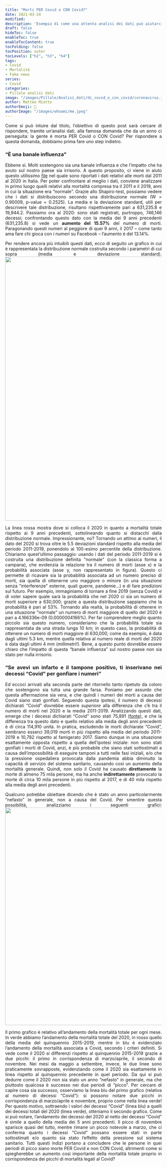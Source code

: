 ```yaml
---
title: "Morti PER Covid o CON Covid?"
date: 2021-03-24
modified: 
description: 'Esempio di come una attenta analisi dei dati può aiutarci a comprendere meglio la questione "per Covid o con covid?'
draft: false
hideToc: false
enableToc: true
enableTocContent: true
tocFolding: false
tocPosition: outer
tocLevels: ["h2", "h3", "h4"]
tags:
- Covid
- Mortalità
- Fake news
series:
- Covid
categories:
- Pillole analisi dati
image: "/images/Pillole/Analisi_dati/di_covid_o_con_covid/coronavirus.jpg"
author: Matteo Miotto
authorEmoji: 🤖
authorImage: "/images/whoami/me.jpeg"
---
```

<div style="text-align: justify;">

Come si può intuire dal titolo, l’obiettivo di questo post sarà cercare di rispondere, tramite un’analisi dati, alla famosa domanda che da un anno ci perseguita: la gente è morta PER Covid o CON Covid? Per rispondere a questa domanda, dobbiamo prima fare uno step indietro.

### “È una banale influenza”
Ebbene sì. Molti sostengono sia una banale influenza e che l’impatto che ha avuto sul nostro paese sia irrisorio. A questo proposito, ci viene in aiuto questo utilissimo [file](https://www.istat.it/it/files//2020/03/Dataset-decessi-comunali-giornalieri-e-tracciato-record_5marzo.zip) nel quale sono riportati i dati relativi alle morti dal 2011 al 2020 in Italia.
Per poter confrontare al meglio i dati, conviene analizzare in primo luogo quelli relativi alla mortalità compresa tra il 2011 e il 2019, anni in cui la situazione era “normale”.
Grazie allo Shapiro-test, possiamo vedere che i dati si distribuiscono secondo una distribuzione normale (W = 0.90009, p-value = 0.2525). La media e la deviazione standard, utili per descrivere tale distribuzione, risultano rispettivamente pari a 631,235.8 e 19,944.2.
Passiamo ora al 2020: sono stati registrati, purtroppo, 746,146 decessi; confrontando questo dato con la media dei 9 anni precedenti (631,235.8) si vede un **aumento del 15.57%** del numero di morti. Paragonando questi numeri al peggiore di quei 9 anni, il 2017 – come tanto ama fare chi gioca con i numeri su Facebook – l’aumento è del 13.14%.

Per rendere ancora più intuibili questi dati, ecco di seguito un grafico in cui è rappresentata la distribuzione normale costruita secondo i parametri di cui sopra (media e deviazione standard).
<img src="/images/Pillole/Analisi_dati/di_covid_o_con_covid/normale_it.png" width="850"/>


La linea rossa mostra dove si colloca il 2020 in quanto a mortalità totale rispetto ai 9 anni precedenti, sottolineando quanto si distacchi dalla distribuzione normale.
Impressionante, no?
Tornando un attimo ai numeri, il dato del 2020 si trova oltre le 5.5 deviazioni standard rispetto alla media del periodo 2011-2019, ponendolo al 100-esimo percentile della distribuzione.
Chiariamo quest’ultimo passaggio: usando i dati del periodo 2011-2019 si è costruita una distribuzione definita "normale" (con la classica forma a campana),  che evidenzia la relazione tra il numero di morti (asse x) e la probabilità associata (asse y, non rappresentato in figura). Questo ci permette di ricavare sia la probabilità associata ad un numero preciso di morti, sia quella di ottenerne uno maggiore o minore (in una situazione senza "interferenze" esterne, quali guerre, pandemie…) e di fare predizioni sul futuro. Per esempio, immaginiamo di tornare a fine 2019 (senza Covid) e di voler sapere quale sarà la probabilità che nel 2020 ci sia un numero di morti superiore a 630,000; grazie a questa distribuzione sappiamo che la probabilità è pari al 53%.
Tornando alla realtà, la probabilità di ottenere in una situazione "normale" un numero di morti maggiore di quello del 2020 è pari a 4.166336e-09 (0.0000004166%).
Per far comprendere meglio quanto piccolo sia questo numero, consideriamo che la probabilità totale sia rappresentata da una strada lunga 10 km; in questo caso, la probabilità di ottenere un numero di morti maggiore di 630,000, come da esempio, è data dagli ultimi 5.3 km, mentre quella relativa al numero reale di morti del 2020 è data dagli ultimi 4 mm (millimetri!). 
Bene, a questo punto dovrebbe essere chiaro che l’impatto di questa “banale influenza” sul nostro paese non sia stato per nulla irrisorio.

### “Se avevi un infarto e il tampone positivo, ti inserivano nei decessi “Covid” per gonfiare i numeri”
Ed eccoci arrivati alla seconda parte del ritornello tanto ripetuto da coloro che sostengono sia tutta una grande farsa.
Poniamo per assurdo che questa affermazione sia vera, e che quindi i numeri dei morti a causa del Covid siano stati gonfiati. Seguendo questa ipotesi, il numero di decessi dichiarati “Covid” dovrebbe essere *superiore* alla differenza che c’è tra il numero di morti nel 2020 e la media 2011-2019. Analizzando questi dati, emerge che i decessi dichiarati “Covid” sono stati 75,891 ([fonte](https://www.istat.it/it/files//2020/03/tabella-decessi-provinciali_fonte_istat_decessi_provinciali_per_covid_fonte_ISS_5marzo.xlsx)), e che la differenza tra questo dato e quello relativo alla media degli anni precedenti è di circa 114,910 unità. In pratica, escludendo le morti dichiarate “Covid”, sembrano esserci 39,019 morti in più rispetto alla media del periodo 2011-2019 e 10,782 rispetto al famigerato 2017.
Siamo dunque in una situazione esattamente opposta rispetto a quella dell’ipotesi iniziale: non sono stati gonfiati i morti di Covid, anzi, è più probabile che siano stati sottostimati a causa dell’impossibilità di eseguire tamponi a tutti nelle fasi iniziali, e/o che la pressione ospedaliera provocata dalla pandemia abbia diminuito la capacità di servizio del sistema sanitario, causando così un aumento della mortalità generale.
Quindi, non solo il Covid ha causato **direttamente** la morte di almeno 75 mila persone, ma ha anche **indirettamente** provocato la morte di circa 10 mila persone in più rispetto al 2017, e di 40 mila rispetto alla media degli anni precedenti.

Qualcuno potrebbe obiettare dicendo che è stato un anno particolarmente “nefasto” in generale, non a causa del Covid.
Per smentire questa possibilità, analizziamo i seguenti grafici:
<img src="/images/Pillole/Analisi_dati/di_covid_o_con_covid/andamento_it.png" width="700"/> 

Il primo grafico è relativo all’andamento della mortalità totale per ogni mese. In verde abbiamo l’andamento della mortalità totale del 2020, in rosso quello della media del quinquennio 2015-2019, mentre in blu è evidenziato l’andamento della mortalità associata a Covid, secondo i criteri definiti.
Si vede come il 2020 si differenzi rispetto al quinquennio 2015-2019 grazie a due picchi: il primo in corrispondenza di marzo/aprile, il secondo di novembre. Nei mesi da maggio a settembre, invece, le due linee sono praticamente sovrapposte, evidenziando come il 2020 sia esattamente in linea rispetto al quinquennio precedente in quel periodo.
Da qui si può dedurre come il 2020 non sia stato un anno “nefasto” in generale, ma che piuttosto qualcosa è successo nei due periodi di “picco”.
Per cercare di capire cosa sia successo, osserviamo la linea blu del primo grafico (relativa al numero di decessi “Covid”): si possono notare due picchi in corrispondenza di marzo/aprile e novembre, proprio come nella linea verde! 
Per questo motivo, sottraendo i valori dei decessi “Covid” (linea blu) a quelli dei decessi totali del 2020 (linea verde), otteniamo il secondo grafico. Come si può notare, l’andamento dei decessi del 2020 al netto dei decessi “Covid” è simile a quello della media dei 5 anni precedenti. Il picco di novembre sparisce quasi del tutto, mentre rimane un picco notevole a marzo, che ci conferma quanto i decessi “Covid” possano essere stati in parte sottostimati e/o quanto sia stato l’effetto della pressione sul sistema sanitario.
Tutti questi indizi portano a concludere che le persone in quei periodi di picco siano morte PER Covid e non CON Covid, altrimenti come si spiegherebbe un aumento così importante della mortalità totale proprio in corrispondenza dei picchi di mortalità legati al Covid?


</div>











